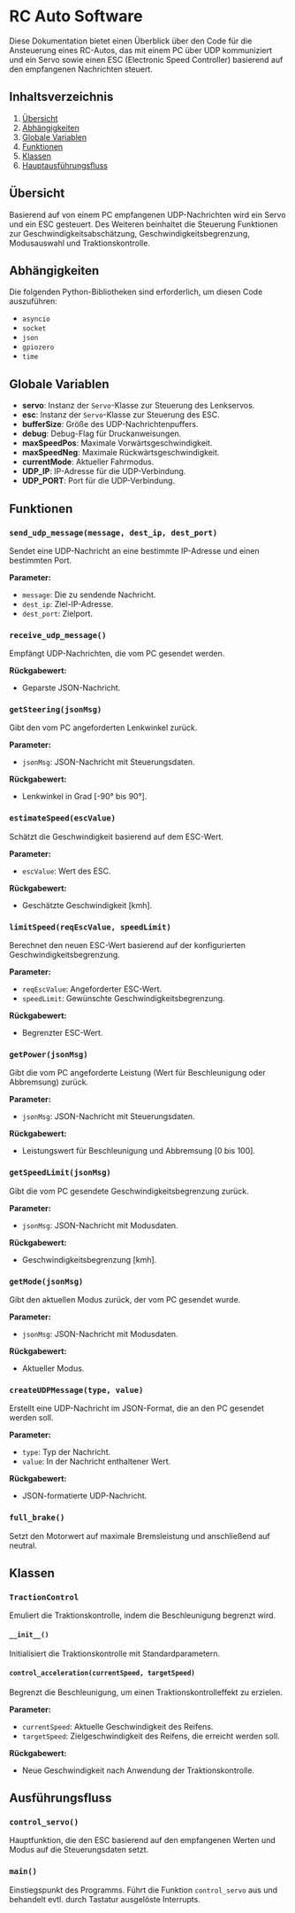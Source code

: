 # RC Auto Software

Diese Dokumentation bietet einen Überblick über den Code für die Ansteuerung eines RC-Autos, das mit einem PC über UDP kommuniziert und ein Servo sowie einen ESC (Electronic Speed Controller) basierend auf den empfangenen Nachrichten steuert.

## Inhaltsverzeichnis

1. [Übersicht](#übersicht)
2. [Abhängigkeiten](#abhängigkeiten)
3. [Globale Variablen](#globale-variablen)
4. [Funktionen](#funktionen)
5. [Klassen](#klassen)
6. [Hauptausführungsfluss](#hauptausführungsfluss)

## Übersicht

Basierend auf von einem PC empfangenen UDP-Nachrichten wird ein Servo und ein ESC gesteuert. Des Weiteren beinhaltet die Steuerung Funktionen zur Geschwindigkeitsabschätzung, Geschwindigkeitsbegrenzung, Modusauswahl und Traktionskontrolle.

## Abhängigkeiten

Die folgenden Python-Bibliotheken sind erforderlich, um diesen Code auszuführen:

- `asyncio`
- `socket`
- `json`
- `gpiozero`
- `time`

## Globale Variablen

- **servo**: Instanz der `Servo`-Klasse zur Steuerung des Lenkservos.
- **esc**: Instanz der `Servo`-Klasse zur Steuerung des ESC.
- **bufferSize**: Größe des UDP-Nachrichtenpuffers.
- **debug**: Debug-Flag für Druckanweisungen.
- **maxSpeedPos**: Maximale Vorwärtsgeschwindigkeit.
- **maxSpeedNeg**: Maximale Rückwärtsgeschwindigkeit.
- **currentMode**: Aktueller Fahrmodus.
- **UDP_IP**: IP-Adresse für die UDP-Verbindung.
- **UDP_PORT**: Port für die UDP-Verbindung.

## Funktionen

### `send_udp_message(message, dest_ip, dest_port)`

Sendet eine UDP-Nachricht an eine bestimmte IP-Adresse und einen bestimmten Port.

**Parameter:**
- `message`: Die zu sendende Nachricht.
- `dest_ip`: Ziel-IP-Adresse.
- `dest_port`: Zielport.

### `receive_udp_message()`

Empfängt UDP-Nachrichten, die vom PC gesendet werden.

**Rückgabewert:**
- Geparste JSON-Nachricht.

### `getSteering(jsonMsg)`

Gibt den vom PC angeforderten Lenkwinkel zurück.

**Parameter:**
- `jsonMsg`: JSON-Nachricht mit Steuerungsdaten.

**Rückgabewert:**
- Lenkwinkel in Grad [-90° bis 90°].

### `estimateSpeed(escValue)`

Schätzt die Geschwindigkeit basierend auf dem ESC-Wert.

**Parameter:**
- `escValue`: Wert des ESC.

**Rückgabewert:**
- Geschätzte Geschwindigkeit [kmh].

### `limitSpeed(reqEscValue, speedLimit)`

Berechnet den neuen ESC-Wert basierend auf der konfigurierten Geschwindigkeitsbegrenzung.

**Parameter:**
- `reqEscValue`: Angeforderter ESC-Wert.
- `speedLimit`: Gewünschte Geschwindigkeitsbegrenzung.

**Rückgabewert:**
- Begrenzter ESC-Wert.

### `getPower(jsonMsg)`

Gibt die vom PC angeforderte Leistung (Wert für Beschleunigung oder Abbremsung) zurück.

**Parameter:**
- `jsonMsg`: JSON-Nachricht mit Steuerungsdaten.

**Rückgabewert:**
- Leistungswert für Beschleunigung und Abbremsung [0 bis 100].

### `getSpeedLimit(jsonMsg)`

Gibt die vom PC gesendete Geschwindigkeitsbegrenzung zurück.

**Parameter:**
- `jsonMsg`: JSON-Nachricht mit Modusdaten.

**Rückgabewert:**
- Geschwindigkeitsbegrenzung [kmh].

### `getMode(jsonMsg)`

Gibt den aktuellen Modus zurück, der vom PC gesendet wurde.

**Parameter:**
- `jsonMsg`: JSON-Nachricht mit Modusdaten.

**Rückgabewert:**
- Aktueller Modus.

### `createUDPMessage(type, value)`

Erstellt eine UDP-Nachricht im JSON-Format, die an den PC gesendet werden soll.

**Parameter:**
- `type`: Typ der Nachricht.
- `value`: In der Nachricht enthaltener Wert.

**Rückgabewert:**
- JSON-formatierte UDP-Nachricht.

### `full_brake()`

Setzt den Motorwert auf maximale Bremsleistung und anschließend auf neutral.

## Klassen

### `TractionControl`

Emuliert die Traktionskontrolle, indem die Beschleunigung begrenzt wird.

#### `__init__()`

Initialisiert die Traktionskontrolle mit Standardparametern.

#### `control_acceleration(currentSpeed, targetSpeed)`

Begrenzt die Beschleunigung, um einen Traktionskontrolleffekt zu erzielen.

**Parameter:**
- `currentSpeed`: Aktuelle Geschwindigkeit des Reifens.
- `targetSpeed`: Zielgeschwindigkeit des Reifens, die erreicht werden soll.

**Rückgabewert:**
- Neue Geschwindigkeit nach Anwendung der Traktionskontrolle.

## Ausführungsfluss

### `control_servo()`

Hauptfunktion, die den ESC basierend auf den empfangenen Werten und Modus auf die Steuerungsdaten setzt.

### `main()`

Einstiegspunkt des Programms. Führt die Funktion `control_servo` aus und behandelt evtl. durch Tastatur ausgelöste Interrupts.


